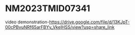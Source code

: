 # NM2023TMID07341
video demonstration-https://drive.google.com/file/d/13KJpT-00cPBvuNRf65arFBYy_VkelHSS/view?usp=share_link
